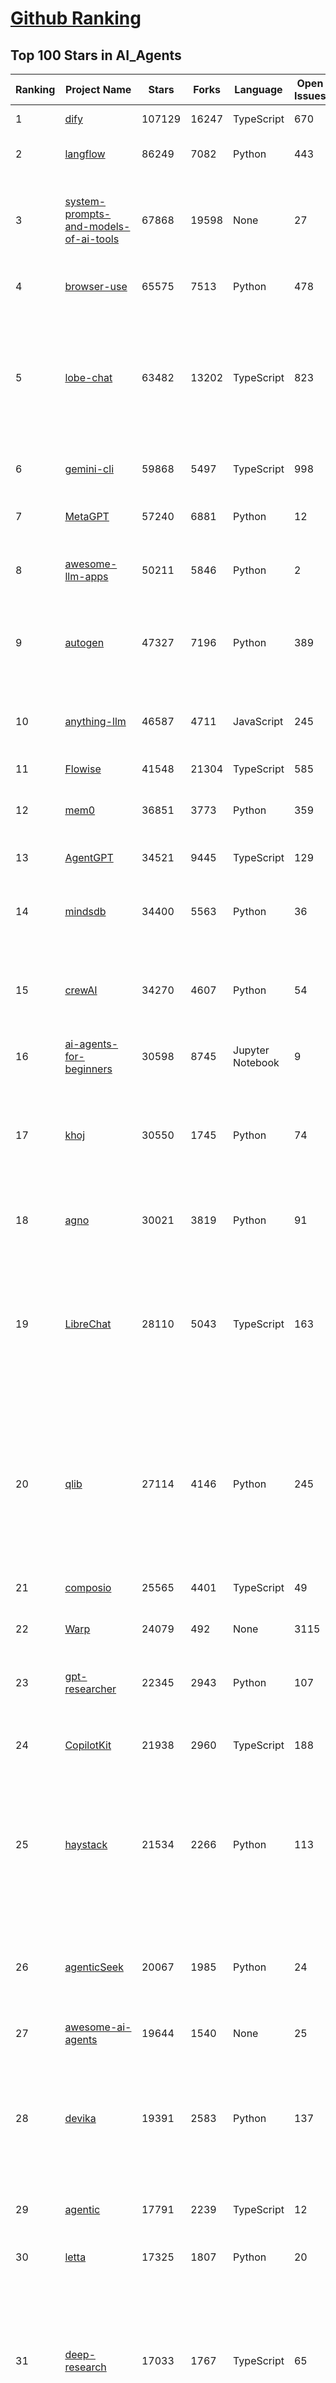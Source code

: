 [Github Ranking](../README.md)
==========

## Top 100 Stars in AI_Agents

| Ranking | Project Name | Stars | Forks | Language | Open Issues | Description | Last Commit |
| ------- | ------------ | ----- | ----- | -------- | ----------- | ----------- | ----------- |
| 1 | [dify](https://github.com/langgenius/dify) | 107129 | 16247 | TypeScript | 670 | Production-ready platform for agentic workflow development. | 2025-07-16T04:00:36Z |
| 2 | [langflow](https://github.com/langflow-ai/langflow) | 86249 | 7082 | Python | 443 | Langflow is a powerful tool for building and deploying AI-powered agents and workflows. | 2025-07-16T00:30:50Z |
| 3 | [system-prompts-and-models-of-ai-tools](https://github.com/x1xhlol/system-prompts-and-models-of-ai-tools) | 67868 | 19598 | None | 27 | FULL v0, Cursor, Manus, Same.dev, Lovable, Devin, Replit Agent, Windsurf Agent, VSCode Agent, Dia Browser, Trae AI & Cluely (And other Open Sourced) System Prompts, Tools & AI Models. | 2025-07-15T14:39:16Z |
| 4 | [browser-use](https://github.com/browser-use/browser-use) | 65575 | 7513 | Python | 478 | 🌐 Make websites accessible for AI agents. Automate tasks online with ease. | 2025-07-16T02:49:13Z |
| 5 | [lobe-chat](https://github.com/lobehub/lobe-chat) | 63482 | 13202 | TypeScript | 823 | 🤯 Lobe Chat - an open-source, modern design AI chat framework. Supports multiple AI providers (OpenAI / Claude 4 / Gemini / DeepSeek / Ollama / Qwen), Knowledge Base (file upload / RAG ), one click install MCP Marketplace and Artifacts / Thinking. One-click FREE deployment of your private AI Agent application. | 2025-07-16T04:02:39Z |
| 6 | [gemini-cli](https://github.com/google-gemini/gemini-cli) | 59868 | 5497 | TypeScript | 998 | An open-source AI agent that brings the power of Gemini directly into your terminal. | 2025-07-16T03:39:11Z |
| 7 | [MetaGPT](https://github.com/FoundationAgents/MetaGPT) | 57240 | 6881 | Python | 12 | 🌟 The Multi-Agent Framework: First AI Software Company, Towards Natural Language Programming | 2025-06-30T11:45:55Z |
| 8 | [awesome-llm-apps](https://github.com/Shubhamsaboo/awesome-llm-apps) | 50211 | 5846 | Python | 2 | Collection of awesome LLM apps with AI Agents and RAG using OpenAI, Anthropic, Gemini and opensource models. | 2025-07-14T01:35:09Z |
| 9 | [autogen](https://github.com/microsoft/autogen) | 47327 | 7196 | Python | 389 | A programming framework for agentic AI 🤖 PyPi: autogen-agentchat Discord: https://aka.ms/autogen-discord Office Hour: https://aka.ms/autogen-officehour | 2025-07-15T20:54:32Z |
| 10 | [anything-llm](https://github.com/Mintplex-Labs/anything-llm) | 46587 | 4711 | JavaScript | 245 | The all-in-one Desktop & Docker AI application with built-in RAG, AI agents, No-code agent builder, MCP compatibility,  and more. | 2025-07-16T02:14:29Z |
| 11 | [Flowise](https://github.com/FlowiseAI/Flowise) | 41548 | 21304 | TypeScript | 585 | Build AI Agents, Visually | 2025-07-15T07:08:24Z |
| 12 | [mem0](https://github.com/mem0ai/mem0) | 36851 | 3773 | Python | 359 | Universal memory layer for AI Agents; Announcing OpenMemory MCP - local and secure memory management. | 2025-07-16T00:36:31Z |
| 13 | [AgentGPT](https://github.com/reworkd/AgentGPT) | 34521 | 9445 | TypeScript | 129 | 🤖 Assemble, configure, and deploy autonomous AI Agents in your browser. | 2025-04-29T01:19:32Z |
| 14 | [mindsdb](https://github.com/mindsdb/mindsdb) | 34400 | 5563 | Python | 36 | AI's query engine - Platform for building AI that can answer questions over large scale federated data. - The only MCP Server you'll ever need | 2025-07-15T17:54:05Z |
| 15 | [crewAI](https://github.com/crewAIInc/crewAI) | 34270 | 4607 | Python | 54 | Framework for orchestrating role-playing, autonomous AI agents. By fostering collaborative intelligence, CrewAI empowers agents to work together seamlessly, tackling complex tasks. | 2025-07-15T21:46:09Z |
| 16 | [ai-agents-for-beginners](https://github.com/microsoft/ai-agents-for-beginners) | 30598 | 8745 | Jupyter Notebook | 9 | 11 Lessons to Get Started Building AI Agents | 2025-07-14T07:54:03Z |
| 17 | [khoj](https://github.com/khoj-ai/khoj) | 30550 | 1745 | Python | 74 | Your AI second brain. Self-hostable. Get answers from the web or your docs. Build custom agents, schedule automations, do deep research. Turn any online or local LLM into your personal, autonomous AI (gpt, claude, gemini, llama, qwen, mistral). Get started - free. | 2025-07-15T23:44:20Z |
| 18 | [agno](https://github.com/agno-agi/agno) | 30021 | 3819 | Python | 91 | Full-stack framework for building Multi-Agent Systems with memory, knowledge and reasoning. | 2025-07-16T02:49:15Z |
| 19 | [LibreChat](https://github.com/danny-avila/LibreChat) | 28110 | 5043 | TypeScript | 163 | Enhanced ChatGPT Clone: Features Agents, DeepSeek, Anthropic, AWS, OpenAI, Responses API, Azure, Groq, o1, GPT-4o, Mistral, OpenRouter, Vertex AI, Gemini, Artifacts, AI model switching, message search, Code Interpreter, langchain, DALL-E-3, OpenAPI Actions, Functions, Secure Multi-User Auth, Presets, open-source for self-hosting. Active project. | 2025-07-16T01:55:21Z |
| 20 | [qlib](https://github.com/microsoft/qlib) | 27114 | 4146 | Python | 245 | Qlib is an AI-oriented Quant investment platform that aims to use AI tech to empower Quant Research, from exploring ideas to implementing productions. Qlib supports diverse ML modeling paradigms, including supervised learning, market dynamics modeling, and RL, and is now equipped with https://github.com/microsoft/RD-Agent to automate R&D process. | 2025-07-11T09:30:55Z |
| 21 | [composio](https://github.com/ComposioHQ/composio) | 25565 | 4401 | TypeScript | 49 | Composio equips your AI agents & LLMs with 100+ high-quality integrations via function calling | 2025-07-15T11:05:11Z |
| 22 | [Warp](https://github.com/warpdotdev/Warp) | 24079 | 492 | None | 3115 | Warp is the agentic development environment, built for coding with multiple AI agents. | 2025-06-25T19:09:38Z |
| 23 | [gpt-researcher](https://github.com/assafelovic/gpt-researcher) | 22345 | 2943 | Python | 107 | LLM based autonomous agent that conducts deep local and web research on any topic and generates a long report with citations. | 2025-07-15T18:33:09Z |
| 24 | [CopilotKit](https://github.com/CopilotKit/CopilotKit) | 21938 | 2960 | TypeScript | 188 | React UI + elegant infrastructure for AI Copilots, AI chatbots, and in-app AI agents. The Agentic last-mile 🪁 | 2025-07-16T02:27:50Z |
| 25 | [haystack](https://github.com/deepset-ai/haystack) | 21534 | 2266 | Python | 113 | AI orchestration framework to build customizable, production-ready LLM applications. Connect components (models, vector DBs, file converters) to pipelines or agents that can interact with your data. With advanced retrieval methods, it's best suited for building RAG, question answering, semantic search or conversational agent chatbots. | 2025-07-15T14:39:06Z |
| 26 | [agenticSeek](https://github.com/Fosowl/agenticSeek) | 20067 | 1985 | Python | 24 | Fully Local Manus AI. No APIs, No $200 monthly bills. Enjoy an autonomous agent that thinks, browses the web, and code for the sole cost of electricity. 🔔 Official updates only via twitter @Martin993886460 (Beware of fake account) | 2025-07-13T10:52:03Z |
| 27 | [awesome-ai-agents](https://github.com/e2b-dev/awesome-ai-agents) | 19644 | 1540 | None | 25 | A list of AI autonomous agents | 2025-02-26T10:04:45Z |
| 28 | [devika](https://github.com/stitionai/devika) | 19391 | 2583 | Python | 137 | Devika is an Agentic AI Software Engineer that can understand high-level human instructions, break them down into steps, research relevant information, and write code to achieve the given objective. Devika aims to be a competitive open-source alternative to Devin by Cognition AI. [⚠️ DEVIKA DOES NOT HAVE AN OFFICIAL WEBSITE ⚠️] | 2024-09-19T16:11:25Z |
| 29 | [agentic](https://github.com/transitive-bullshit/agentic) | 17791 | 2239 | TypeScript | 12 | Agentic is RapidAPI for LLM Tools. Your API ⇒ Paid MCP. Instantly. | 2025-07-10T03:29:28Z |
| 30 | [letta](https://github.com/letta-ai/letta) | 17325 | 1807 | Python | 20 | Letta (formerly MemGPT) is the stateful agents framework with memory, reasoning, and context management. | 2025-07-15T08:01:20Z |
| 31 | [deep-research](https://github.com/dzhng/deep-research) | 17033 | 1767 | TypeScript | 65 | An AI-powered research assistant that performs iterative, deep research on any topic by combining search engines, web scraping, and large language models.  The goal of this repo is to provide the simplest implementation of a deep research agent - e.g. an agent that can refine its research direction overtime and deep dive into a topic. | 2025-06-07T13:00:43Z |
| 32 | [DB-GPT](https://github.com/eosphoros-ai/DB-GPT) | 16959 | 2354 | Python | 420 | AI Native Data App Development framework with AWEL(Agentic Workflow Expression Language) and Agents | 2025-07-15T05:17:15Z |
| 33 | [suna](https://github.com/kortix-ai/suna) | 16712 | 2645 | TypeScript | 181 | Suna - Open Source Generalist AI Agent | 2025-07-15T13:27:30Z |
| 34 | [goose](https://github.com/block/goose) | 16679 | 1404 | Rust | 261 | an open source, extensible AI agent that goes beyond code suggestions - install, execute, edit, and test with any LLM | 2025-07-16T03:46:47Z |
| 35 | [SWE-agent](https://github.com/SWE-agent/SWE-agent) | 16666 | 1718 | Python | 36 | SWE-agent takes a GitHub issue and tries to automatically fix it, using your LM of choice. It can also be employed for offensive cybersecurity or competitive coding challenges. [NeurIPS 2024]  | 2025-07-15T17:42:31Z |
| 36 | [SuperAGI](https://github.com/TransformerOptimus/SuperAGI) | 16533 | 2035 | Python | 147 | <⚡️> SuperAGI - A dev-first open source autonomous AI agent framework. Enabling developers to build, manage & run useful autonomous agents quickly and reliably. | 2025-01-22T22:14:07Z |
| 37 | [eliza](https://github.com/elizaOS/eliza) | 16416 | 5277 | TypeScript | 35 | Autonomous agents for everyone | 2025-07-16T00:27:16Z |
| 38 | [RagaAI-Catalyst](https://github.com/raga-ai-hub/RagaAI-Catalyst) | 16184 | 3749 | Python | 8 | Python SDK for Agent AI Observability, Monitoring and Evaluation Framework. Includes features like agent, llm and tools tracing, debugging multi-agentic system, self-hosted dashboard and advanced analytics with timeline and execution graph view  | 2025-07-15T09:41:13Z |
| 39 | [DocsGPT](https://github.com/arc53/DocsGPT) | 15920 | 1690 | TypeScript | 26 | DocsGPT is an open-source genAI tool that helps users get reliable answers from knowledge source, while avoiding hallucinations. It enables private and reliable information retrieval, with tooling and agentic system capability built in. | 2025-07-15T11:57:14Z |
| 40 | [activepieces](https://github.com/activepieces/activepieces) | 15821 | 2207 | TypeScript | 351 | AI Agents & MCPs & AI Workflow Automation • (280+ MCP servers for AI agents) • AI Automation / AI Agent with MCPs • AI Workflows & AI Agents • MCPs for AI Agents | 2025-07-16T00:14:15Z |
| 41 | [ai](https://github.com/vercel/ai) | 15775 | 2559 | TypeScript | 441 | The AI Toolkit for TypeScript. From the creators of Next.js, the AI SDK is a free open-source library for building AI-powered applications and agents  | 2025-07-15T21:52:26Z |
| 42 | [ai-pdf-chatbot-langchain](https://github.com/mayooear/ai-pdf-chatbot-langchain) | 15679 | 3107 | TypeScript | 2 | AI PDF chatbot agent built with LangChain & LangGraph  | 2025-02-20T18:19:58Z |
| 43 | [screenpipe](https://github.com/mediar-ai/screenpipe) | 15284 | 1151 | TypeScript | 172 | AI app store powered by 24/7 desktop history.  open source \| 100% local \| dev friendly \| 24/7 screen, mic recording | 2025-06-06T02:55:26Z |
| 44 | [UI-TARS-desktop](https://github.com/bytedance/UI-TARS-desktop) | 15194 | 1352 | TypeScript | 191 | The Open-sourced Multimodal AI Agent Stack connecting Cutting-edge AI Models and Agent Infra. | 2025-07-16T03:13:46Z |
| 45 | [mastra](https://github.com/mastra-ai/mastra) | 15028 | 927 | TypeScript | 189 | The TypeScript AI agent framework. ⚡ Assistants, RAG, observability. Supports any LLM: GPT-4, Claude, Gemini, Llama. | 2025-07-15T23:22:40Z |
| 46 | [GenAI_Agents](https://github.com/NirDiamant/GenAI_Agents) | 14567 | 2075 | Jupyter Notebook | 1 | This repository provides tutorials and implementations for various Generative AI Agent techniques, from basic to advanced. It serves as a comprehensive guide for building intelligent, interactive AI systems. | 2025-06-17T07:38:18Z |
| 47 | [dagger](https://github.com/dagger/dagger) | 14221 | 749 | Go | 731 | An open-source runtime for composable workflows. Great for AI agents and CI/CD. | 2025-07-15T14:09:41Z |
| 48 | [stagehand](https://github.com/browserbase/stagehand) | 14160 | 842 | TypeScript | 48 | The AI Browser Automation Framework | 2025-07-16T01:08:49Z |
| 49 | [web-ui](https://github.com/browser-use/web-ui) | 14147 | 2419 | Python | 231 | 🖥️ Run AI Agent in your browser. | 2025-06-01T14:56:06Z |
| 50 | [ai-engineering-hub](https://github.com/patchy631/ai-engineering-hub) | 14147 | 2379 | Jupyter Notebook | 23 | In-depth tutorials on LLMs, RAGs and real-world AI agent applications. | 2025-07-15T07:39:49Z |
| 51 | [plandex](https://github.com/plandex-ai/plandex) | 14106 | 987 | Go | 23 | Open source AI coding agent. Designed for large projects and real world tasks. | 2025-07-07T21:37:34Z |
| 52 | [botpress](https://github.com/botpress/botpress) | 13935 | 2077 | TypeScript | 13 | The open-source hub to build & deploy GPT/LLM Agents ⚡️ | 2025-07-15T20:59:41Z |
| 53 | [graphiti](https://github.com/getzep/graphiti) | 13672 | 1149 | Python | 57 | Build Real-Time Knowledge Graphs for AI Agents | 2025-07-15T21:09:47Z |
| 54 | [camel](https://github.com/camel-ai/camel) | 13366 | 1443 | Python | 372 | 🐫 CAMEL: The first and the best multi-agent framework. Finding the Scaling Law of Agents. https://www.camel-ai.org | 2025-07-16T00:46:03Z |
| 55 | [opencode](https://github.com/sst/opencode) | 12884 | 727 | Go | 376 | AI coding agent, built for the terminal. | 2025-07-16T01:51:07Z |
| 56 | [openai-agents-python](https://github.com/openai/openai-agents-python) | 12624 | 1942 | Python | 175 | A lightweight, powerful framework for multi-agent workflows | 2025-07-16T03:52:58Z |
| 57 | [LangBot](https://github.com/langbot-app/LangBot) | 12525 | 980 | Python | 93 | 🤩 Easy-to-use global IM bot platform designed for the LLM era / 简单易用的大模型即时通信机器人开发平台 ⚡️ Bots for QQ / QQ频道 / Discord / WeChat（企业微信、个人微信）/ Telegram / 飞书 / 钉钉 / Slack 🧩 Integrated with ChatGPT、DeepSeek、Dify、n8n、Claude、Google Gemini、xAI、PPIO、Ollama、阿里云百炼、SiliconFlow、Qwen、Moonshot(Kimi K2)、SillyTraven、MCP、WeClone etc. LLM & Agent | 2025-07-16T03:39:50Z |
| 58 | [agent-zero](https://github.com/frdel/agent-zero) | 11045 | 2131 | Python | 79 | Agent Zero AI framework | 2025-07-15T21:01:45Z |
| 59 | [adk-python](https://github.com/google/adk-python) | 10954 | 1455 | Python | 442 | An open-source, code-first Python toolkit for building, evaluating, and deploying sophisticated AI agents with flexibility and control. | 2025-07-16T03:13:43Z |
| 60 | [pydantic-ai](https://github.com/pydantic/pydantic-ai) | 10813 | 1027 | Python | 292 | Agent Framework / shim to use Pydantic with LLMs | 2025-07-16T00:11:43Z |
| 61 | [Figma-Context-MCP](https://github.com/GLips/Figma-Context-MCP) | 9131 | 739 | TypeScript | 21 | MCP server to provide Figma layout information to AI coding agents like Cursor | 2025-07-15T23:56:16Z |
| 62 | [bisheng](https://github.com/dataelement/bisheng) | 9109 | 1488 | TypeScript | 122 | BISHENG is an open LLM devops platform for next generation Enterprise AI applications. Powerful and comprehensive features include: GenAI workflow, RAG, Agent, Unified model management, Evaluation, SFT, Dataset Management, Enterprise-level System Management, Observability and more. | 2025-07-16T03:39:33Z |
| 63 | [E2B](https://github.com/e2b-dev/E2B) | 9000 | 612 | MDX | 16 | Secure open source cloud runtime for AI apps & AI agents | 2025-07-15T18:21:47Z |
| 64 | [12-factor-agents](https://github.com/humanlayer/12-factor-agents) | 8992 | 574 | TypeScript | 8 | What are the principles we can use to build LLM-powered software that is actually good enough to put in the hands of production customers? | 2025-07-16T01:22:08Z |
| 65 | [cua](https://github.com/trycua/cua) | 8979 | 405 | Python | 53 | c/ua is the Docker Container for Computer-Use AI Agents. | 2025-07-15T22:49:56Z |
| 66 | [metaflow](https://github.com/Netflix/metaflow) | 8972 | 852 | Python | 257 | Build, Manage and Deploy AI/ML Systems | 2025-07-15T22:31:34Z |
| 67 | [WrenAI](https://github.com/Canner/WrenAI) | 8612 | 857 | TypeScript | 191 | ⚡️Wren AI is your GenBI Agent, that you can query any database with natural language, get accurate SQL(Text-to-SQL), charts(Text-to-Charts) & AI-generated insights in seconds.  | 2025-07-16T03:55:33Z |
| 68 | [pr-agent](https://github.com/qodo-ai/pr-agent) | 8394 | 981 | Python | 60 | 🚀 PR-Agent (Qodo Merge open-source): An AI-Powered 🤖 Tool for Automated Pull Request Analysis, Feedback, Suggestions and More! 💻🔍 | 2025-07-13T18:32:02Z |
| 69 | [BlackFriday-GPTs-Prompts](https://github.com/friuns2/BlackFriday-GPTs-Prompts) | 8260 | 1220 | None | 100 | List of free GPTs that doesn't require plus subscription  | 2024-11-08T11:03:14Z |
| 70 | [opencode](https://github.com/opencode-ai/opencode) | 8076 | 622 | Go | 108 | A powerful AI coding agent. Built for the terminal. | 2025-07-01T09:52:20Z |
| 71 | [CL4R1T4S](https://github.com/elder-plinius/CL4R1T4S) | 8025 | 1710 | None | 14 | AI SYSTEMS TRANSPARENCY FOR ALL! - LEAKED SYSTEM PROMPTS FOR CHATGPT, GEMINI, GROK, CLAUDE, PERPLEXITY, CURSOR, WINDSURF, DEVIN, REPLIT, AND MORE! | 2025-07-13T15:35:45Z |
| 72 | [nanobrowser](https://github.com/nanobrowser/nanobrowser) | 7889 | 786 | TypeScript | 26 | Open-Source Chrome extension for AI-powered web automation. Run multi-agent workflows using your own LLM API key. Alternative to OpenAI Operator. | 2025-07-08T02:59:22Z |
| 73 | [Upsonic](https://github.com/Upsonic/Upsonic) | 7582 | 716 | Python | 51 | The most reliable AI agent framework that supports MCP. | 2025-07-15T23:02:55Z |
| 74 | [aichat](https://github.com/sigoden/aichat) | 7372 | 484 | Rust | 3 | All-in-one LLM CLI tool featuring Shell Assistant, Chat-REPL, RAG, AI Tools & Agents, with access to OpenAI, Claude, Gemini, Ollama, Groq, and more. | 2025-07-14T11:13:50Z |
| 75 | [lab](https://github.com/google-deepmind/lab) | 7251 | 1389 | C | 61 | A customisable 3D platform for agent-based AI research | 2023-01-04T15:38:37Z |
| 76 | [lamda](https://github.com/firerpa/lamda) | 7124 | 972 | Python | 28 |  The most powerful Android RPA agent framework, next generation of mobile automation robots. | 2025-07-06T13:43:41Z |
| 77 | [R2R](https://github.com/SciPhi-AI/R2R) | 7059 | 573 | Python | 83 | SoTA production-ready AI retrieval system. Agentic Retrieval-Augmented Generation (RAG) with a RESTful API. | 2025-07-01T20:04:21Z |
| 78 | [SerpentAI](https://github.com/SerpentAI/SerpentAI) | 6910 | 802 | Python | 0 | Game Agent Framework. Helping you create AIs / Bots that learn to play any game you own! | 2022-11-07T01:59:31Z |
| 79 | [agents](https://github.com/livekit/agents) | 6762 | 1073 | Python | 264 | A powerful framework for building realtime voice AI agents 🤖🎙️📹  | 2025-07-16T02:29:05Z |
| 80 | [ten-framework](https://github.com/TEN-framework/ten-framework) | 6688 | 774 | C | 135 |  Open-source framework for conversational voice AI agents. | 2025-07-16T04:00:46Z |
| 81 | [RD-Agent](https://github.com/microsoft/RD-Agent) | 6599 | 637 | Python | 48 | Research and development (R&D) is crucial for the enhancement of industrial productivity, especially in the AI era, where the core aspects of R&D are mainly focused on data and models. We are committed to automating these high-value generic R&D processes through R&D-Agent, which lets AI drive data-driven AI. 🔗https://aka.ms/RD-Agent-Tech-Report | 2025-07-16T02:59:21Z |
| 82 | [street-fighter-ai](https://github.com/linyiLYi/street-fighter-ai) | 6487 | 1394 | Python | 56 | This is an AI agent for Street Fighter II Champion Edition. | 2024-05-14T22:46:22Z |
| 83 | [MindSearch](https://github.com/InternLM/MindSearch) | 6442 | 661 | JavaScript | 41 | 🔍 An LLM-based Multi-agent Framework of Web Search Engine (like Perplexity.ai Pro and SearchGPT) | 2025-07-04T10:06:45Z |
| 84 | [intentkit](https://github.com/crestalnetwork/intentkit) | 6422 | 685 | Python | 49 | An open and fair framework for everyone to build AI agents equipped with powerful skills. Launch your agent, improve the world, your wallet, or both! | 2025-07-15T15:53:53Z |
| 85 | [cognee](https://github.com/topoteretes/cognee) | 6363 | 498 | Python | 16 | Memory for AI Agents in 5 lines of code | 2025-07-16T00:47:47Z |
| 86 | [phoenix](https://github.com/Arize-ai/phoenix) | 6319 | 488 | Jupyter Notebook | 416 | AI Observability & Evaluation | 2025-07-16T03:42:08Z |
| 87 | [mcp-agent](https://github.com/lastmile-ai/mcp-agent) | 6296 | 621 | Python | 60 | Build effective agents using Model Context Protocol and simple workflow patterns | 2025-07-15T22:28:10Z |
| 88 | [magentic-ui](https://github.com/microsoft/magentic-ui) | 6267 | 637 | Python | 53 | A research prototype of a human-centered web agent | 2025-07-15T04:50:30Z |
| 89 | [agent-squad](https://github.com/awslabs/agent-squad) | 6263 | 543 | Python | 42 | Flexible and powerful framework for managing multiple AI agents and handling complex conversations | 2025-06-25T07:07:00Z |
| 90 | [SuperPrompt](https://github.com/NeoVertex1/SuperPrompt) | 6175 | 581 | None | 9 | SuperPrompt is an attempt to engineer prompts that might help us understand AI agents. | 2024-12-01T04:13:50Z |
| 91 | [LaVague](https://github.com/lavague-ai/LaVague) | 6090 | 558 | Python | 92 | Large Action Model framework to develop AI Web Agents | 2025-01-21T13:41:48Z |
| 92 | [superagent](https://github.com/superagent-ai/superagent) | 6010 | 910 | TypeScript | 56 | 🥷 Run AI-agents with an API | 2025-07-10T04:32:19Z |
| 93 | [SurfSense](https://github.com/MODSetter/SurfSense) | 5977 | 435 | TypeScript | 34 | Open Source Alternative to NotebookLM / Perplexity / Glean, connected to external sources such as search engines (Tavily, Linkup), Slack, Linear, Notion, YouTube, GitHub, Discord and more. | 2025-07-15T11:04:26Z |
| 94 | [DevOpsGPT](https://github.com/kuafuai/DevOpsGPT) | 5940 | 726 | HTML | 16 | Multi agent system for AI-driven software development. Combine LLM with DevOps tools to convert natural language requirements into working software. Supports any development language and extends the existing code. | 2024-08-14T09:11:08Z |
| 95 | [open-deep-research](https://github.com/nickscamara/open-deep-research) | 5844 | 729 | TypeScript | 37 | An open source deep research clone. AI Agent that reasons large amounts of web data extracted with Firecrawl | 2025-05-07T15:38:28Z |
| 96 | [marvin](https://github.com/PrefectHQ/marvin) | 5812 | 376 | Python | 57 | an ambient intelligence library | 2025-07-14T17:45:36Z |
| 97 | [julep](https://github.com/julep-ai/julep) | 5621 | 933 | Python | 54 | Deploy serverless AI workflows at scale. Firebase for AI agents | 2025-07-11T12:38:23Z |
| 98 | [pyspur](https://github.com/PySpur-Dev/pyspur) | 5295 | 381 | TypeScript | 26 | A visual playground for agentic workflows: Iterate over your agents 10x faster | 2025-07-06T18:30:29Z |
| 99 | [Archon](https://github.com/coleam00/Archon) | 5168 | 1020 | Python | 23 | Archon is an AI agent that is able to create other AI agents using an advanced agentic coding workflow and framework knowledge base to unlock a new frontier of automated agents. | 2025-07-14T02:54:58Z |
| 100 | [PraisonAI](https://github.com/MervinPraison/PraisonAI) | 5152 | 713 | Python | 30 | PraisonAI is a production-ready Multi AI Agents framework, designed to create AI Agents to automate and solve problems ranging from simple tasks to complex challenges. It provides a low-code solution to streamline the building and management of multi-agent LLM systems, emphasising simplicity, customisation, and effective human-agent collaboration. | 2025-07-16T00:08:51Z |

